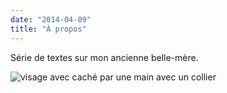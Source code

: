 ```yaml
---
date: "2014-04-09"
title: "À propos"
---
```


Série de textes sur mon ancienne belle-mère.

![visage avec caché par une main avec un collier](/portrait.png)